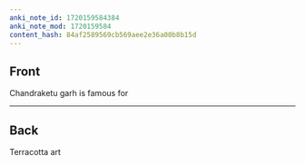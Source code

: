 ```yaml
---
anki_note_id: 1720159584384
anki_note_mod: 1720159584
content_hash: 84af2589569cb569aee2e36a00b8b15d
---
```


## Front

Chandraketu garh is famous for

<hr/>

## Back

Terracotta art
